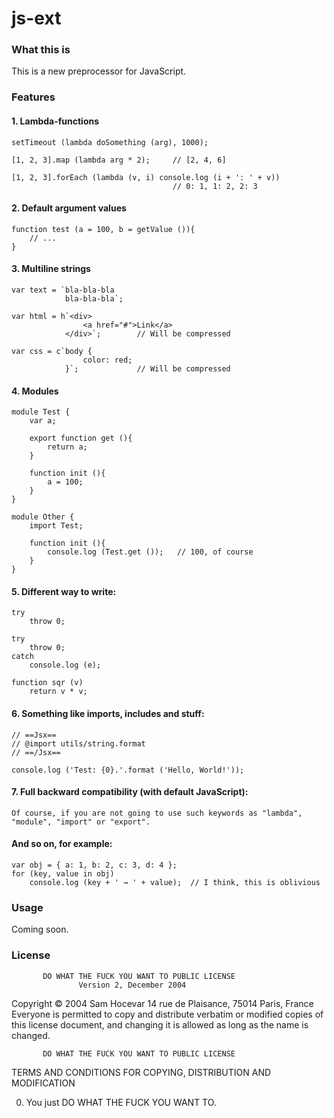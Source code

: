 # js-ext

### What this is

This is a new preprocessor for JavaScript. 

### Features

#### 1. Lambda-functions

    setTimeout (lambda doSomething (arg), 1000);
    
    [1, 2, 3].map (lambda arg * 2);     // [2, 4, 6]
    
    [1, 2, 3].forEach (lambda (v, i) console.log (i + ': ' + v))
                                        // 0: 1, 1: 2, 2: 3

#### 2. Default argument values

    function test (a = 100, b = getValue ()){
        // ...
    }

#### 3. Multiline strings

    var text = `bla-bla-bla
                bla-bla-bla`;

    var html = h`<div>
                    <a href="#">Link</a>
                </div>`;        // Will be compressed

    var css = c`body {
                    color: red;
                }`;             // Will be compressed
                
#### 4. Modules

    module Test {
        var a;
        
        export function get (){
            return a;
        }
        
        function init (){
            a = 100;
        }
    }
    
    module Other {
        import Test;
        
        function init (){
            console.log (Test.get ());   // 100, of course
        }
    }
    
#### 5. Different way to write:

    try
        throw 0;
        
    try
        throw 0;
    catch
        console.log (e);
        
    function sqr (v)
        return v * v;
        
#### 6. Something like imports, includes and stuff:
    
    // ==Jsx==
    // @import utils/string.format
    // ==/Jsx==
    
    console.log ('Test: {0}.'.format ('Hello, World!'));
        
#### 7. Full backward compatibility (with default JavaScript):

    Of course, if you are not going to use such keywords as "lambda", "module", "import" or "export".
    
#### And so on, for example:

    var obj = { a: 1, b: 2, c: 3, d: 4 };
    for (key, value in obj)
        console.log (key + ' → ' + value);  // I think, this is oblivious

### Usage

Coming soon.

### License

           DO WHAT THE FUCK YOU WANT TO PUBLIC LICENSE
                   Version 2, December 2004

Copyright © 2004 Sam Hocevar
 14 rue de Plaisance, 75014 Paris, France
Everyone is permitted to copy and distribute verbatim or modified
copies of this license document, and changing it is allowed as long
as the name is changed.

           DO WHAT THE FUCK YOU WANT TO PUBLIC LICENSE
  TERMS AND CONDITIONS FOR COPYING, DISTRIBUTION AND MODIFICATION

0. You just DO WHAT THE FUCK YOU WANT TO.
